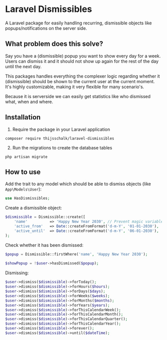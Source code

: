 # Laravel Dismissibles

A Laravel package for easily handling recurring, dismissible objects like popups/notifications on the server side.

## What problem does this solve?
Say you have a (dismissible) popup you want to show every day for a week. Users can dismiss it and it should not show up again for the rest of the day until the next day.

This packages handles everything the complexer logic regarding whether it (dismissible) should be shown to the current user at the current moment. It's highly customizable, making it very flexible for many scenario's.

Because it is serverside we can easily get statistics like who dismissed what, when and where.

## Installation
1. Require the package in your Laravel application
```shell
composer require thijsschalk/laravel-dismissibles
```

2. Run the migrations to create the database tables
```shell
php artisan migrate
```

## How to use
Add the trait to any model which should be able to dismiss objects (like `App\Models\User`):
```php
use HasDismissibles;
```

Create a dismissible object:
```php
$dismissible = Dismissible::create([
    'name'          => 'Happy New Year 2030', // Prevent magic variables, create a config and do something like: config('popups.happy_new_year.name');
    'active_from'   => Date::createFromFormat('d-m-Y', '01-01-2030'),
    'active_until'  => Date::createFromFormat('d-m-Y', '06-01-2030'),
);
```

Check whether it has been dismissed:
```php
$popup = Dismissible::firstWhere('name', 'Happy New Year 2030');
    
$showPopup = !$user->hasDismissed($popup);
```

Dismissing:
```php
$user->dismiss($dismissible)->forToday();
$user->dismiss($dismissible)->forHours($hours);
$user->dismiss($dismissible)->forDays($days);
$user->dismiss($dismissible)->forWeeks($weeks);
$user->dismiss($dismissible)->forMonths($months);
$user->dismiss($dismissible)->forYears($years);
$user->dismiss($dismissible)->forThisCalendarWeek();
$user->dismiss($dismissible)->forThisCalendarMonth();
$user->dismiss($dismissible)->forThisCalendarQuarter();
$user->dismiss($dismissible)->forThisCalendarYear();
$user->dismiss($dismissible)->forever();
$user->dismiss($dismissible)->until($dateTime);
```
